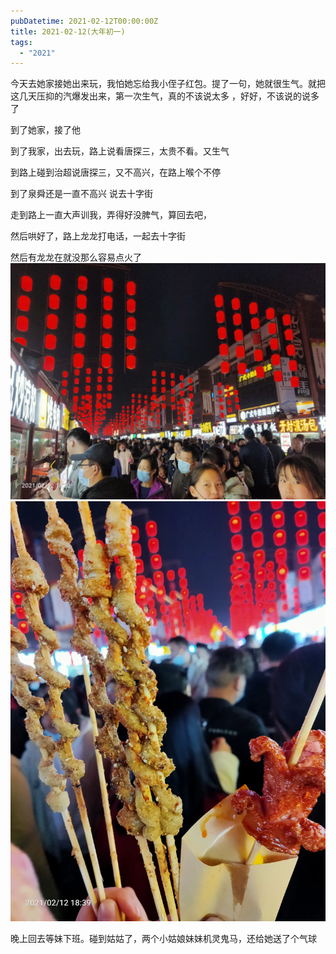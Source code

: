 ```yaml
---
pubDatetime: 2021-02-12T00:00:00Z
title: 2021-02-12(大年初一)
tags:
  - "2021"
---
```


今天去她家接她出来玩，我怕她忘给我小侄子红包。提了一句，她就很生气。就把这几天压抑的汽爆发出来，第一次生气，真的不该说太多
，好好，不该说的说多了

到了她家，接了他

到了我家，出去玩，路上说看唐探三，太贵不看。又生气

到路上碰到治超说唐探三，又不高兴，在路上喉个不停

到了泉舜还是一直不高兴
说去十字街

走到路上一直大声训我，弄得好没脾气，算回去吧，

然后哄好了，路上龙龙打电话，一起去十字街

然后有龙龙在就没那么容易点火了
![](../../img/6904315-87b022f2488f39a4.jpg)
![](../../img/6904315-2bd1a69b698cecd3.jpg)

晚上回去等妹下班。碰到姑姑了，两个小姑娘妹妹机灵鬼马，还给她送了个气球
